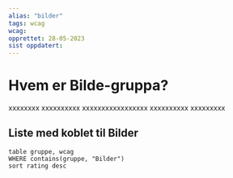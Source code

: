 ```yaml
---
alias: "bilder"
tags: wcag
wcag:
opprettet: 28-05-2023
sist oppdatert: 
---
```


# Hvem er Bilde-gruppa?
xxxxxxxx
xxxxxxxxxx
xxxxxxxxxxxxxxxxx
xxxxxxxxxx
xxxxxxxxx

## Liste med koblet til Bilder
```dataview 
table gruppe, wcag
WHERE contains(gruppe, "Bilder")
sort rating desc 
```